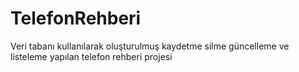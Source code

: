 # TelefonRehberi
Veri tabanı kullanılarak oluşturulmuş kaydetme silme güncelleme ve listeleme yapılan telefon rehberi projesi
